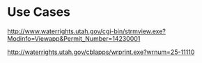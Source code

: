 Use Cases
==========

http://www.waterrights.utah.gov/cgi-bin/strmview.exe?Modinfo=Viewapp&Permit_Number=14230001

http://waterrights.utah.gov/cblapps/wrprint.exe?wrnum=25-11110
